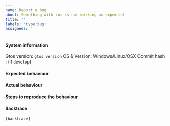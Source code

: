 ```yaml
---
name: Report a bug
about: Something with tos is not working as expected
title: ''
labels: 'type:bug'
assignees: ''
---
```


#### System information

Gtos version: `gtos version`
OS & Version: Windows/Linux/OSX
Commit hash : (if `develop`)

#### Expected behaviour


#### Actual behaviour


#### Steps to reproduce the behaviour


#### Backtrace

````
[backtrace]
````
